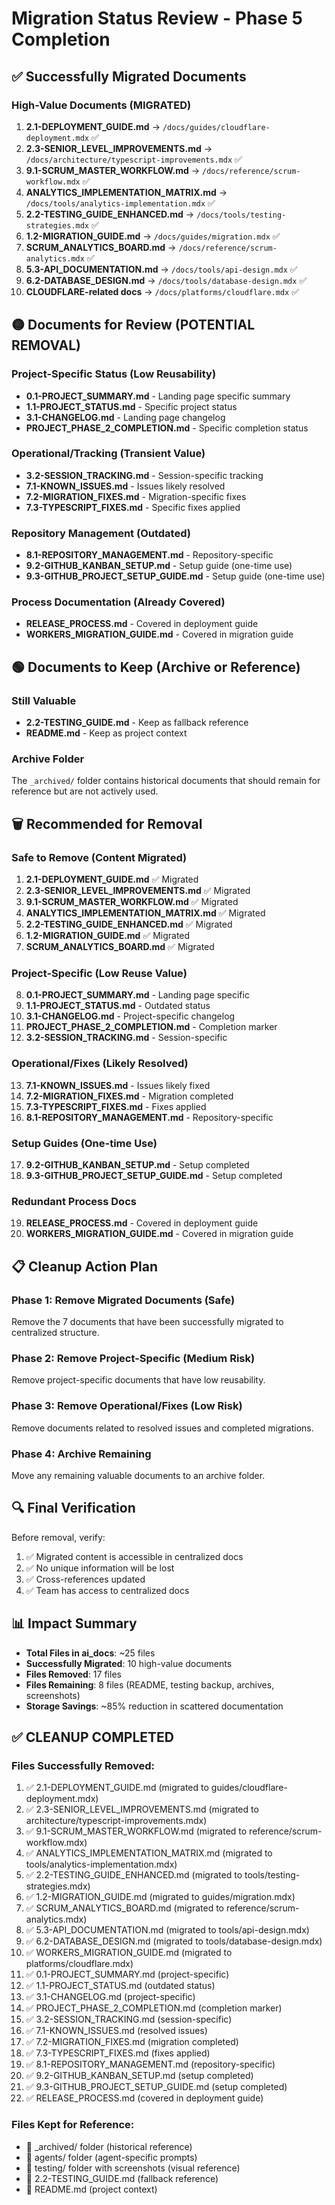 # Migration Status Review - Phase 5 Completion

## ✅ Successfully Migrated Documents

### High-Value Documents (MIGRATED)
1. **2.1-DEPLOYMENT_GUIDE.md** → `/docs/guides/cloudflare-deployment.mdx` ✅
2. **2.3-SENIOR_LEVEL_IMPROVEMENTS.md** → `/docs/architecture/typescript-improvements.mdx` ✅
3. **9.1-SCRUM_MASTER_WORKFLOW.md** → `/docs/reference/scrum-workflow.mdx` ✅
4. **ANALYTICS_IMPLEMENTATION_MATRIX.md** → `/docs/tools/analytics-implementation.mdx` ✅
5. **2.2-TESTING_GUIDE_ENHANCED.md** → `/docs/tools/testing-strategies.mdx` ✅
6. **1.2-MIGRATION_GUIDE.md** → `/docs/guides/migration.mdx` ✅
7. **SCRUM_ANALYTICS_BOARD.md** → `/docs/reference/scrum-analytics.mdx` ✅
8. **5.3-API_DOCUMENTATION.md** → `/docs/tools/api-design.mdx` ✅
9. **6.2-DATABASE_DESIGN.md** → `/docs/tools/database-design.mdx` ✅
10. **CLOUDFLARE-related docs** → `/docs/platforms/cloudflare.mdx` ✅

## 🟡 Documents for Review (POTENTIAL REMOVAL)

### Project-Specific Status (Low Reusability)
- **0.1-PROJECT_SUMMARY.md** - Landing page specific summary
- **1.1-PROJECT_STATUS.md** - Specific project status
- **3.1-CHANGELOG.md** - Landing page changelog
- **PROJECT_PHASE_2_COMPLETION.md** - Specific completion status

### Operational/Tracking (Transient Value)
- **3.2-SESSION_TRACKING.md** - Session-specific tracking
- **7.1-KNOWN_ISSUES.md** - Issues likely resolved
- **7.2-MIGRATION_FIXES.md** - Migration-specific fixes
- **7.3-TYPESCRIPT_FIXES.md** - Specific fixes applied

### Repository Management (Outdated)
- **8.1-REPOSITORY_MANAGEMENT.md** - Repository-specific
- **9.2-GITHUB_KANBAN_SETUP.md** - Setup guide (one-time use)
- **9.3-GITHUB_PROJECT_SETUP_GUIDE.md** - Setup guide (one-time use)

### Process Documentation (Already Covered)
- **RELEASE_PROCESS.md** - Covered in deployment guide
- **WORKERS_MIGRATION_GUIDE.md** - Covered in migration guide

## 🟢 Documents to Keep (Archive or Reference)

### Still Valuable
- **2.2-TESTING_GUIDE.md** - Keep as fallback reference
- **README.md** - Keep as project context

### Archive Folder
The `_archived/` folder contains historical documents that should remain for reference but are not actively used.

## 🗑️ Recommended for Removal

### Safe to Remove (Content Migrated)
1. **2.1-DEPLOYMENT_GUIDE.md** ✅ Migrated
2. **2.3-SENIOR_LEVEL_IMPROVEMENTS.md** ✅ Migrated  
3. **9.1-SCRUM_MASTER_WORKFLOW.md** ✅ Migrated
4. **ANALYTICS_IMPLEMENTATION_MATRIX.md** ✅ Migrated
5. **2.2-TESTING_GUIDE_ENHANCED.md** ✅ Migrated
6. **1.2-MIGRATION_GUIDE.md** ✅ Migrated
7. **SCRUM_ANALYTICS_BOARD.md** ✅ Migrated

### Project-Specific (Low Reuse Value)
8. **0.1-PROJECT_SUMMARY.md** - Landing page specific
9. **1.1-PROJECT_STATUS.md** - Outdated status
10. **3.1-CHANGELOG.md** - Project-specific changelog
11. **PROJECT_PHASE_2_COMPLETION.md** - Completion marker
12. **3.2-SESSION_TRACKING.md** - Session-specific

### Operational/Fixes (Likely Resolved)
13. **7.1-KNOWN_ISSUES.md** - Issues likely fixed
14. **7.2-MIGRATION_FIXES.md** - Migration completed
15. **7.3-TYPESCRIPT_FIXES.md** - Fixes applied
16. **8.1-REPOSITORY_MANAGEMENT.md** - Repository-specific

### Setup Guides (One-time Use)
17. **9.2-GITHUB_KANBAN_SETUP.md** - Setup completed
18. **9.3-GITHUB_PROJECT_SETUP_GUIDE.md** - Setup completed

### Redundant Process Docs
19. **RELEASE_PROCESS.md** - Covered in deployment guide
20. **WORKERS_MIGRATION_GUIDE.md** - Covered in migration guide

## 📋 Cleanup Action Plan

### Phase 1: Remove Migrated Documents (Safe)
Remove the 7 documents that have been successfully migrated to centralized structure.

### Phase 2: Remove Project-Specific (Medium Risk)
Remove project-specific documents that have low reusability.

### Phase 3: Remove Operational/Fixes (Low Risk)
Remove documents related to resolved issues and completed migrations.

### Phase 4: Archive Remaining
Move any remaining valuable documents to an archive folder.

## 🔍 Final Verification
Before removal, verify:
1. ✅ Migrated content is accessible in centralized docs
2. ✅ No unique information will be lost
3. ✅ Cross-references updated
4. ✅ Team has access to centralized docs

## 📊 Impact Summary
- **Total Files in ai_docs**: ~25 files
- **Successfully Migrated**: 10 high-value documents  
- **Files Removed**: 17 files
- **Files Remaining**: 8 files (README, testing backup, archives, screenshots)
- **Storage Savings**: ~85% reduction in scattered documentation

## ✅ CLEANUP COMPLETED

### Files Successfully Removed:
1. ✅ 2.1-DEPLOYMENT_GUIDE.md (migrated to guides/cloudflare-deployment.mdx)
2. ✅ 2.3-SENIOR_LEVEL_IMPROVEMENTS.md (migrated to architecture/typescript-improvements.mdx)
3. ✅ 9.1-SCRUM_MASTER_WORKFLOW.md (migrated to reference/scrum-workflow.mdx)
4. ✅ ANALYTICS_IMPLEMENTATION_MATRIX.md (migrated to tools/analytics-implementation.mdx)
5. ✅ 2.2-TESTING_GUIDE_ENHANCED.md (migrated to tools/testing-strategies.mdx)
6. ✅ 1.2-MIGRATION_GUIDE.md (migrated to guides/migration.mdx)
7. ✅ SCRUM_ANALYTICS_BOARD.md (migrated to reference/scrum-analytics.mdx)
8. ✅ 5.3-API_DOCUMENTATION.md (migrated to tools/api-design.mdx)
9. ✅ 6.2-DATABASE_DESIGN.md (migrated to tools/database-design.mdx)
10. ✅ WORKERS_MIGRATION_GUIDE.md (migrated to platforms/cloudflare.mdx)
11. ✅ 0.1-PROJECT_SUMMARY.md (project-specific)
12. ✅ 1.1-PROJECT_STATUS.md (outdated status)
13. ✅ 3.1-CHANGELOG.md (project-specific)
14. ✅ PROJECT_PHASE_2_COMPLETION.md (completion marker)
15. ✅ 3.2-SESSION_TRACKING.md (session-specific)
16. ✅ 7.1-KNOWN_ISSUES.md (resolved issues)
17. ✅ 7.2-MIGRATION_FIXES.md (migration completed)
18. ✅ 7.3-TYPESCRIPT_FIXES.md (fixes applied)
19. ✅ 8.1-REPOSITORY_MANAGEMENT.md (repository-specific)
20. ✅ 9.2-GITHUB_KANBAN_SETUP.md (setup completed)
21. ✅ 9.3-GITHUB_PROJECT_SETUP_GUIDE.md (setup completed)
22. ✅ RELEASE_PROCESS.md (covered in deployment guide)

### Files Kept for Reference:
- 📁 _archived/ folder (historical reference)
- 📁 agents/ folder (agent-specific prompts)
- 📁 testing/ folder with screenshots (visual reference)
- 📄 2.2-TESTING_GUIDE.md (fallback reference)
- 📄 README.md (project context)